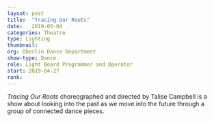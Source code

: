 ```yaml
---
layout: post
title:  "Tracing Our Roots"
date:   2019-05-04
categories: Theatre
type: Lighting
thumbnail: 
org: Oberlin Dance Department
show-type: Dance
role: Light Board Programmer and Operator
start: 2019-04-27
rank: 
---
```


*Tracing Our Roots* choreographed and directed by Talise Campbell is a show about looking into the past as we move into the future through a group of connected dance pieces.